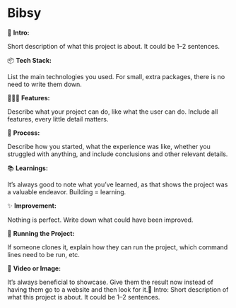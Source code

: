 # Bibsy

🎋 **Intro:**

Short description of what this project is about. It could be 1–2 sentences.

📦 **Tech Stack:**

List the main technologies you used. For small, extra packages, there is no need to write them down.

👩🏽‍🍳 **Features:**

Describe what your project can do, like what the user can do. Include all features, every little detail matters.

💭 **Process:**

Describe how you started, what the experience was like, whether you struggled with anything, and include conclusions and other relevant details.

📚 **Learnings:**

It’s always good to note what you’ve learned, as that shows the project was a valuable endeavor. Building = learning.

✨ **Improvement:**

Nothing is perfect. Write down what could have been improved.

🚦 **Running the Project:**

If someone clones it, explain how they can run the project, which command lines need to be run, etc.

📸 **Video or Image:**

It’s always beneficial to showcase. Give them the result now instead of having them go to a website and then look for it.🎋 Intro:
Short description of what this project is about. It could be 1–2 sentences.
